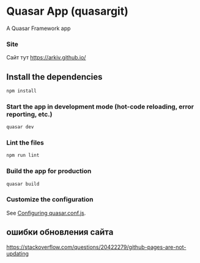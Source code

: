 # Quasar App (quasargit)

A Quasar Framework app

### Site

Сайт тут https://arkiv.github.io/

## Install the dependencies

```bash
npm install
```

### Start the app in development mode (hot-code reloading, error reporting, etc.)

```bash
quasar dev
```

### Lint the files

```bash
npm run lint
```

### Build the app for production

```bash
quasar build
```

### Customize the configuration

See [Configuring quasar.conf.js](https://quasar.dev/quasar-cli/quasar-conf-js).

## ошибки обновления сайта

https://stackoverflow.com/questions/20422279/github-pages-are-not-updating
